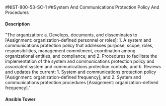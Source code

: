 #NIST-800-53-SC-1
##System And Communications Protection Policy And Procedures
#### Description
"The organization:
  a.  Develops, documents, and disseminates to [Assignment: organization-defined personnel or roles]:
    1.  A system and communications protection policy that addresses purpose, scope, roles, responsibilities, management commitment, coordination among organizational entities, and compliance; and
    2.  Procedures to facilitate the implementation of the system and communications protection policy and associated system and communications protection controls; and
  b.  Reviews and updates the current:
    1.  System and communications protection policy [Assignment: organization-defined frequency]; and
    2.  System and communications protection procedures [Assignment: organization-defined frequency]."
#### Ansible Tower

